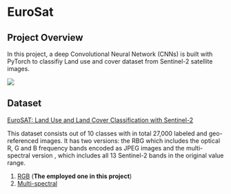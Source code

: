 # EuroSat
## Project Overview
In this project, a deep Convolutional Neural Network (CNNs) is built with PyTorch to classifiy Land use and cover dataset from Sentinel-2 satellite images.


![](https://raw.githubusercontent.com/phelber/EuroSAT/master/eurosat_overview_small.jpg)

## Dataset
[EuroSAT: Land Use and Land Cover Classification with Sentinel-2](https://github.com/phelber/eurosat)

This dataset consists out of 10 classes with in total 27,000 labeled and geo-referenced images. It has two versions: the RBG which includes the optical R, G and B frequency bands encoded as JPEG images and the multi-spectral version , which includes all 13 Sentinel-2 bands in the original value range.

1. [RGB](https://madm.dfki.de/files/sentinel/EuroSAT.zip) (**The employed one in this project**)
2. [Multi-spectral](https://madm.dfki.de/files/sentinel/EuroSATallBands.zip)
